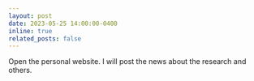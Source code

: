 ```yaml
---
layout: post
date: 2023-05-25 14:00:00-0400
inline: true
related_posts: false
---
```


Open the personal website. I will post the news about the research and others.
